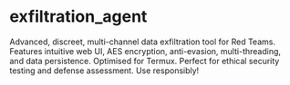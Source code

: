 # exfiltration_agent
Advanced, discreet, multi-channel data exfiltration tool for Red Teams. Features intuitive web UI, AES encryption, anti-evasion, multi-threading, and data persistence. Optimised for Termux. Perfect for ethical security testing and defense assessment. Use responsibly!
